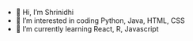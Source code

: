 - 👋 Hi, I’m Shrinidhi
- 👀 I’m interested in coding Python, Java, HTML, CSS
- 🌱 I’m currently learning React, R, Javascript

<!---
kshrin2002/kshrin2002 is a ✨ special ✨ repository because its `README.md` (this file) appears on your GitHub profile.
You can click the Preview link to take a look at your changes.
--->
